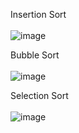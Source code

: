 Insertion Sort
<br><br/>
![image](https://user-images.githubusercontent.com/70758368/130076636-ae89eefc-5d35-4a2c-a242-eb76248bfd16.png)

Bubble Sort
<br><br/>
![image](https://user-images.githubusercontent.com/70758368/130079224-ffce3bd2-fd2b-4e65-99d6-112bd7f29af6.png)

Selection Sort
<br><br/>
![image](https://user-images.githubusercontent.com/70758368/130101616-cc821e6c-0b42-4434-9ede-1a37ffd8f296.png)

